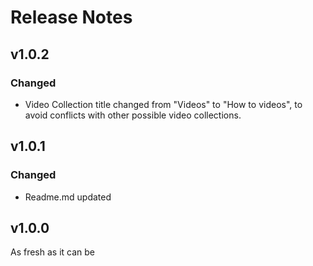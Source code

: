 # Release Notes

## v1.0.2

### Changed
- Video Collection title changed from "Videos" to "How to videos", to avoid conflicts with other possible video collections.

## v1.0.1

### Changed
- Readme.md updated

## v1.0.0
As fresh as it can be


